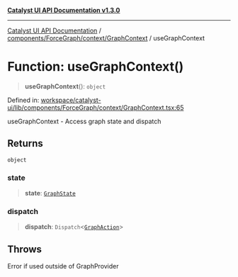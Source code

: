[**Catalyst UI API Documentation v1.3.0**](../../../../../README.md)

---

[Catalyst UI API Documentation](../../../../../README.md) / [components/ForceGraph/context/GraphContext](../README.md) / useGraphContext

# Function: useGraphContext()

> **useGraphContext**(): `object`

Defined in: [workspace/catalyst-ui/lib/components/ForceGraph/context/GraphContext.tsx:65](https://github.com/TheBranchDriftCatalyst/catalyst-ui/blob/main/lib/components/ForceGraph/context/GraphContext.tsx#L65)

useGraphContext - Access graph state and dispatch

## Returns

`object`

### state

> **state**: [`GraphState`](../../state/interfaces/GraphState.md)

### dispatch

> **dispatch**: `Dispatch`\<[`GraphAction`](../../actions/type-aliases/GraphAction.md)\>

## Throws

Error if used outside of GraphProvider

